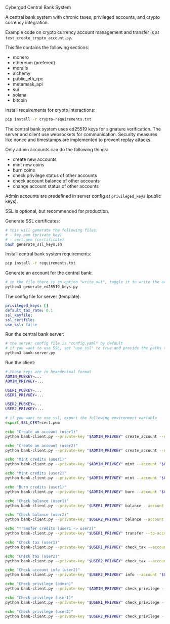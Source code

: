 Cybergod Central Bank System

A central bank system with chronic taxes, privileged accounts, and crypto currency integration.

Example code on crypto currency account management and transfer is at `test_create_crypto_account.py`.

This file contains the following sections:

- monero
- ethereum (prefered)
- moralis
- alchemy
- public_eth_rpc
- metamask_api
- sui
- solana
- bitcoin


Install requirements for crypto interactions:

```bash
pip install -r crypto-requirements.txt
```

The central bank system uses ed25519 keys for signature verification. The server and client use websockets for communication. Security measures like nonce and timestamps are implemented to prevent replay attacks.

Only admin accounts can do the following things:

- create new accounts
- mint new coins
- burn coins
- check privilege status of other accounts
- check account balance of other accounts
- change account status of other accounts

Admin accounts are predefined in server config at `privileged_keys` (public keys).

SSL is optional, but recommended for production.

Generate SSL certificates:

```bash
# this will generate the following files:
# - key.pem (private key)
# - cert.pem (certificate)
bash generate_ssl_keys.sh
```

Install central bank system requirements:

```bash
pip install -r requirements.txt
```

Generate an account for the central bank:

```bash
# in the file there is an option "write_out", toggle it to write the account to disk
python3 generate_ed25519_keys.py
```

The config file for server (template):

```yaml
privileged_keys: []
default_tax_rate: 0.1
ssl_keyfile:
ssl_certfile:
use_ssl: false
```

Run the central bank server:

```bash
# the server config file is "config.yaml" by default
# if you want to use SSL, set "use_ssl" to true and provide the paths to the SSL certificate and key files by "ssl_keyfile" and "ssl_certfile"
python3 bank-server.py
```

Run the client:

```bash
# those keys are in hexadecimal format
ADMIN_PUBKEY=...
ADMIN_PRIVKEY=...

USER1_PUBKEY=...
USER1_PRIVKEY=...

USER2_PUBKEY=...
USER2_PRIVKEY=...

# if you want to use ssl, export the following environment variable
export SSL_CERT=cert.pem

echo "Create an account (user1)"
python bank-client.py --private-key "$ADMIN_PRIVKEY" create_account --new-public-key "$USER1_PUBKEY"

echo "Create an account (user2)"
python bank-client.py --private-key "$ADMIN_PRIVKEY" create_account --new-public-key "$USER2_PUBKEY" --tax-free

echo "Mint credits (user1)"
python bank-client.py --private-key "$ADMIN_PRIVKEY" mint --account "$USER1_PUBKEY" --amount 100

echo "Mint credits (user2)"
python bank-client.py --private-key "$ADMIN_PRIVKEY" mint --account "$USER2_PUBKEY" --amount 100

echo "Burn credits (user1)"
python bank-client.py --private-key "$ADMIN_PRIVKEY" burn --account "$USER1_PUBKEY" --amount 10

echo "Check balance (user1)"
python bank-client.py --private-key "$USER1_PRIVKEY" balance --account "$USER1_PUBKEY"

echo "Check balance (user2)"
python bank-client.py --private-key "$USER2_PRIVKEY" balance --account "$USER2_PUBKEY"

echo "Transfer credits (user1 -> user2)"
python bank-client.py --private-key "$USER1_PRIVKEY" transfer --to-account "$USER2_PUBKEY" --amount 50

echo "Check tax (user1)"
python bank-client.py --private-key "$USER1_PRIVKEY" check_tax --account "$USER1_PUBKEY"

echo "Check tax (user2)"
python bank-client.py --private-key "$USER2_PRIVKEY" check_tax --account "$USER2_PUBKEY"

echo "Check account info (user2)"
python bank-client.py --private-key "$USER2_PRIVKEY" info --account "$USER2_PUBKEY"

echo "Check privilege (admin)"
python bank-client.py --private-key "$ADMIN_PRIVKEY" check_privilege --account "$ADMIN_PUBKEY" 

echo "Check privilege (user1)"
python bank-client.py --private-key "$USER1_PRIVKEY" check_privilege --account "$USER1_PUBKEY" 

echo "Check privilege (user2)"
python bank-client.py --private-key "$USER2_PRIVKEY" check_privilege --account "$USER2_PUBKEY"
```